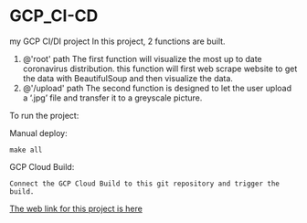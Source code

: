 # GCP_CI-CD
my GCP CI/DI project
In this project, 2 functions are built. 
1.	@'root' path The first function will visualize the most up to date coronavirus distribution. this function will first web scrape website to get the data with BeautifulSoup and then visualize the data.
2.	@'/upload' path The second function is designed to let the user upload a ‘.jpg’ file and transfer it to a greyscale picture.


To run the project:

Manual deploy:

	make all

GCP Cloud Build:

	Connect the GCP Cloud Build to this git repository and trigger the build.

[The web link for this project is here](https://gcp-ci-cd-266720.appspot.com/)
